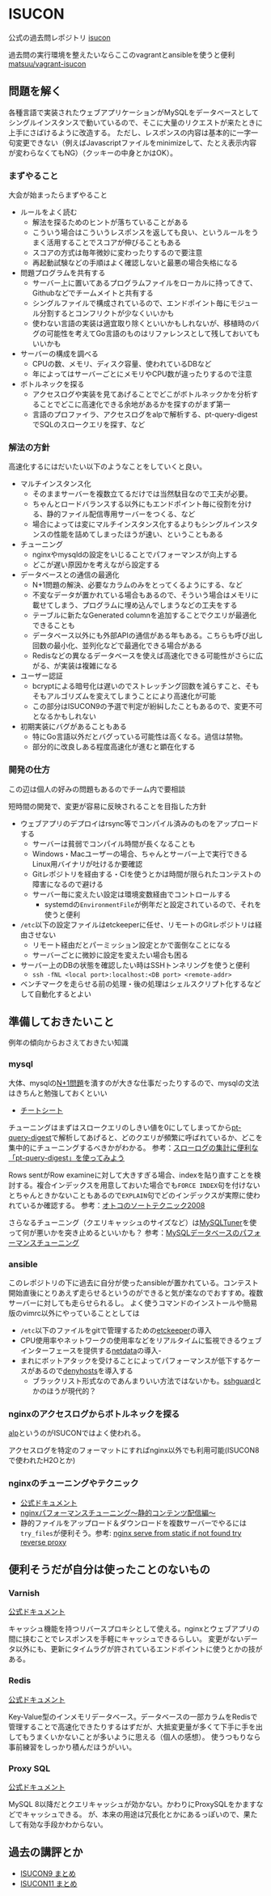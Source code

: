# ISUCON
公式の過去問レポジトリ
[isucon](https://github.com/isucon)


過去問の実行環境を整えたいならここのvagrantとansibleを使うと便利
[matsuu/vagrant-isucon](https://github.com/matsuu/vagrant-isucon)

## 問題を解く
各種言語で実装されたウェブアプリケーションがMySQLをデータベースとしてシングルインスタンスで動いているので、そこに大量のリクエストが来たときに上手にさばけるように改造する。
ただし、レスポンスの内容は基本的に一字一句変更できない（例えばJavascriptファイルをminimizeして、たとえ表示内容が変わらなくてもNG）（クッキーの中身とかはOK）。
### まずやること
大会が始まったらまずやること

- ルールをよく読む
  - 解法を探るためのヒントが落ちていることがある
  - こういう場合はこういうレスポンスを返しても良い、というルールをうまく活用することでスコアが伸びることもある
  - スコアの方式は毎年微妙に変わったりするので要注意
  - 再起動試験などの手順はよく確認しないと最悪の場合失格になる
- 問題プログラムを共有する
  - サーバー上に置いてあるプログラムファイルをローカルに持ってきて、Githubなどでチームメイトと共有する
  - シングルファイルで構成されているので、エンドポイント毎にモジュール分割するとコンフリクトが少なくいいかも
  - 使わない言語の実装は適宜取り除くといいかもしれないが、移植時のバグの可能性を考えてGo言語のものはリファレンスとして残しておいてもいいかも
- サーバーの構成を調べる
  - CPUの数、メモリ、ディスク容量、使われているDBなど
  - 年によってはサーバーごとにメモリやCPU数が違ったりするので注意
- ボトルネックを探る
  - アクセスログや実装を見てあげることでどこがボトルネックかを分析することでどこに高速化できる余地があるかを探すのがまず第一
  - 言語のプロファイラ、アクセスログをalpで解析する、pt-query-digestでSQLのスロークエリを探す、など


### 解法の方針
高速化するにはだいたい以下のようなことをしていくと良い。

- マルチインスタンス化
  - そのままサーバーを複数立てるだけでは当然駄目なので工夫が必要。
  - ちゃんとロードバランスする以外にもエンドポイント毎に役割を分ける、静的ファイル配信専用サーバーをつくる、など
  - 場合によっては変にマルチインスタンス化するよりもシングルインスタンスの性能を詰めてしまったほうが速い、ということもある
- チューニング
  - nginxやmysqldの設定をいじることでパフォーマンスが向上する
  - どこが遅い原因かを考えながら設定する
- データベースとの通信の最適化
  - N+1問題の解決、必要なカラムのみをとってくるようにする、など
  - 不変なデータが置かれている場合もあるので、そういう場合はメモリに載せてしまう、プログラムに埋め込んでしまうなどの工夫をする
  - テーブルに新たなGenerated columnを追加することでクエリが最適化できることも
  - データベース以外にも外部APIの通信がある年もある。こちらも呼び出し回数の最小化、並列化などで最適化できる場合がある
  - Redisなどの異なるデータベースを使えば高速化できる可能性がさらに広がる、が実装は複雑になる
- ユーザー認証
  - bcryptによる暗号化は遅いのでストレッチング回数を減らすこと、そもそもアルゴリズムを変えてしまうことにより高速化が可能
  - この部分はISUCON9の予選で判定が紛糾したこともあるので、変更不可となるかもしれない
- 初期実装にバグがあることもある
  - 特にGo言語以外だとバグっている可能性は高くなる。過信は禁物。
  - 部分的に改良しある程度高速化が進むと顕在化する

### 開発の仕方
この辺は個人の好みの問題もあるのでチーム内で要相談

短時間の開発で、変更が容易に反映されることを目指した方針

- ウェブアプリのデプロイはrsync等でコンパイル済みのものをアップロードする
  - サーバーは貧弱でコンパイル時間が長くなることも
  - Windows・Macユーザーの場合、ちゃんとサーバー上で実行できるLinux用バイナリが吐けるか要確認
  - Gitレポジトリを経由する・CIを使うとかは時間が限られたコンテストの障害になるので避ける
  - サーバー毎に変えたい設定は環境変数経由でコントロールする
      - systemdの`EnvironmentFile`が例年だと設定されているので、それを使うと便利
- `/etc`以下の設定ファイルはetckeeperに任せ、リモートのGitレポジトリは経由させない
  - リモート経由だとパーミッション設定とかで面倒なことになる
  - サーバーごとに微妙に設定を変えたい場合も困る
- サーバー上のDBの状態を確認したい時はSSHトンネリングを使うと便利
  - `ssh -fNL <local port>:localhost:<DB port> <remote-addr>`
- ベンチマークを走らせる前の処理・後の処理はシェルスクリプト化するなどして自動化するとよい

## 準備しておきたいこと
例年の傾向からおさえておきたい知識

### mysql
大体、mysqlの[N+1問題](https://www.techscore.com/blog/2012/12/25/rails%E3%83%A9%E3%82%A4%E3%83%96%E3%83%A9%E3%83%AA%E7%B4%B9%E4%BB%8B-n1%E5%95%8F%E9%A1%8C%E3%82%92%E6%A4%9C%E5%87%BA%E3%81%99%E3%82%8B%E3%80%8Cbullet%E3%80%8D/)を潰すのが大きな仕事だったりするので、mysqlの文法はきちんと勉強しておくといい
- [チートシート](https://www.mysqltutorial.org/mysql-cheat-sheet.aspx)

チューニングはまずはスロークエリのしきい値を0にしてしまってから[pt-query-digest](https://www.percona.com/software/database-tools/percona-toolkit)で解析してあげると、どのクエリが頻繁に呼ばれているか、どこを集中的にチューニングするべきかがわかる。
参考：[スローログの集計に便利な「pt-query-digest」を使ってみよう](https://thinkit.co.jp/article/9617)

Rows sentがRow examineに対して大きすぎる場合、indexを貼り直すことを検討する。複合インデックスを用意しておいた場合でも`FORCE INDEX`句を付けないとちゃんときかないこともあるので`EXPLAIN`句でどのインデックスが実際に使われているか確認する。
参考：[オトコのソートテクニック2008](http://nippondanji.blogspot.com/2008/12/2008.html)

さらなるチューニング（クエリキャッシュのサイズなど）は[MySQLTuner](https://github.com/major/MySQLTuner-perl)を使って何が悪いかを突き止めるといいかも？
参考：[MySQLデータベースのパフォーマンスチューニング](https://qiita.com/mm-Genqiita/items/3ef91f6df6c15c620ec6)



### ansible
このレポジトリの下に過去に自分が使ったansibleが置かれている。コンテスト開始直後にとりあえず走らせるというのができると気が楽なのでおすすめ。複数サーバーに対しても走らせられるし。
よく使うコマンドのインストールや簡易版のvimrc以外にやっていることとしては

- `/etc`以下のファイルをgitで管理するための[etckeeper](https://wiki.archlinux.jp/index.php/Etckeeper)の導入
- CPU使用率やネットワークの使用率などをリアルタイムに監視できるウェブインターフェースを提供する[netdata](https://github.com/netdata/netdata)の導入-
- まれにボットアタックを受けることによってパフォーマンスが低下するケースがあるので[denyhosts](http://denyhosts.sourceforge.net/)を導入する
  - ブラックリスト形式なのであんまりいい方法ではないかも。[sshguard](https://wiki.archlinux.jp/index.php/Sshguard)とかのほうが現代的？



### nginxのアクセスログからボトルネックを探る
[alp](https://github.com/tkuchiki/alp)というのがISUCONではよく使われる。

アクセスログを特定のフォーマットにすればnginx以外でも利用可能(ISUCON8で使われたH2Oとか)

### nginxのチューニングやテクニック
- [公式ドキュメント](https://nginx.org/en/docs/)
- [nginxパフォーマンスチューニング〜静的コンテンツ配信編〜](https://qiita.com/cubicdaiya/items/2763ba2240476ab1d9dd)
- 静的ファイルをアップロード＆ダウンロードを複数サーバーでやるには`try_files`が便利そう。参考: [nginx serve from static if not found try reverse proxy](https://stackoverflow.com/questions/28572392/nginx-serve-from-static-if-not-found-try-reverse-proxy/28578419)

## 便利そうだが自分は使ったことのないもの

### Varnish
[公式ドキュメント](https://varnish-cache.org/docs/index.html)

キャッシュ機能を持つリバースプロキシとして使える。nginxとウェブアプリの間に挟むことでレスポンスを手軽にキャッシュできるらしい。
変更がないデータ以外にも、更新にタイムラグが許されているエンドポイントに使うとかの技がある。

### Redis
[公式ドキュメント](https://redis.io/documentation)

Key-Value型のインメモリデータベース。データベースの一部カラムをRedisで管理することで高速化できたりするはずだが、大抵変更量が多くて下手に手を出してもうまくいかないことが多いように思える（個人の感想）。
使うつもりなら事前練習をしっかり積んだほうがいい。

### Proxy SQL
[公式ドキュメント](https://proxysql.com/documentation/)

MySQL 8以降だとクエリキャッシュが効かない。かわりにProxySQLをかますなどでキャッシュできる。
が、本来の用途は冗長化とかにあるっぽいので、果たして有効な手段かわからない。


## 過去の講評とか
- [ISUCON9 まとめ](http://isucon.net/archives/53570241.html)
- [ISUCON11 まとめ](https://isucon.net/archives/55821036.html)
